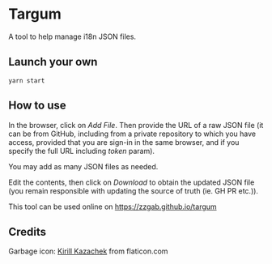 # Targum

A tool to help manage i18n JSON files.

## Launch your own

~~~
yarn start
~~~

## How to use

In the browser, click on _Add File_.
Then provide the URL of a raw JSON file (it can be from GitHub, including from a private repository to which you have access, provided that you are sign-in in the same browser, and if you specify the full URL including _token_ param).

You may add as many JSON files as needed.

Edit the contents, then click on _Download_ to obtain the updated JSON file (you remain responsible
with updating the source of truth (ie. GH PR etc.)).

This tool can be used online on https://zzgab.github.io/targum

## Credits

Garbage icon: [Kirill Kazachek](https://www.flaticon.com/authors/kirill-kazachek) from flaticon.com
